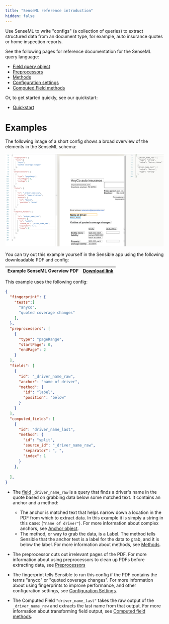 ```yaml
---
title: "SenseML reference introduction"
hidden: false
---
```


 Use SenseML to write "configs" (a collection of queries) to extract structured data from an document type, for example, auto insurance quotes or home inspection reports.



See the following pages for reference documentation for the SenseML query language:

- [Field query object](doc:field-query-object)
- [Preprocessors](doc:preprocessors)
- [Methods](doc:methods)
- [Configuration settings](doc:configuration-settings)
- [Computed Field methods](doc:computed-field-methods)

Or, to get started quickly, see our quickstart:

- [Quickstart](doc:quickstart)

Examples
====

 The following image of a short config shows a broad overview of the elements in the SenseML schema:

![](https://raw.githubusercontent.com/sensible-hq/sensible-docs/main/readme-sync/assets/v0/images/senseml_intro_example.png)





You can try out this example yourself in the Sensible app using the following downloadable PDF and config:

| Example SenseML Overview PDF | [Download link](https://raw.githubusercontent.com/sensible-hq/sensible-docs/main/readme-sync/assets/v0/pdfs/split_example.pdf) |
| ---------------------------- | ------------------------------------------------------------ |

This example uses the following config:




```json
{
  "fingerprint": {
    "tests":[
      "anyco",
      "quoted coverage changes"
    ],
  },
  "preprocessors": [
    {
      "type": "pageRange",
      "startPage": 0,
      "endPage": 2
    }
  ],
  "fields": [
    {
      "id": "_driver_name_raw",
      "anchor": "name of driver",
      "method": {
        "id": "label",
        "position": "below"
      }
    }
  ],
  "computed_fields": [
    {
      "id": "driver_name_last",
      "method": {
        "id": "split",
        "source_id": "_driver_name_raw",
        "separator": ", ",
        "index": 1
      }
    },

  ],
}
```

- The [field](doc:field-query-object) `_driver_name_raw` is a query that finds a driver's name in the quote based on grabbing data below some matched text. It contains an anchor and a method: 
  - The anchor is matched text that helps narrow down a location in the PDF from which to extract data. In this example it is simply a string in this case:  (`"name of driver"`). For more information about complex anchors, see [Anchor object](doc:anchor-object).
  - The method, or way to grab the data, is a Label. The method tells Sensible that the anchor text is a label for the data to grab, and it is below the label. For more information about methods, see [Methods](doc:methods).
  
- The preprocessor cuts out irrelevant pages of the PDF. For more information about using preprocessors to clean up PDFs before extracting data, see [Preprocessors](doc:preprocessors)

- The fingerprint tells Sensible to run this config if the PDF contains the terms "anyco" or "quoted coverage changes".  For more information about using fingerprints to improve performance, and other configuration settings, see [Configuration Settings](doc:configuration-settings).

- The Computed Field `"driver_name_last"` takes the raw output of the `_driver_name_raw` and extracts the last name from that output. For more information about transforming field output, see [Computed field methods](doc:computed-field-methods).





